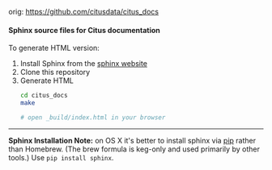 orig: https://github.com/citusdata/citus_docs

#### Sphinx source files for Citus documentation

To generate HTML version:

1. Install Sphinx from the [sphinx website](http://www.sphinx-doc.org/en/master/usage/installation.html)
2. Clone this repository
4. Generate HTML
    ```bash
    cd citus_docs
    make

    # open _build/index.html in your browser
    ```

---

**Sphinx Installation Note:** on OS X it's better to install sphinx via [pip](https://pip.pypa.io/en/stable/installing/) rather than Homebrew.
(The brew formula is keg-only and used primarily by other tools.)
Use `pip install sphinx`.
